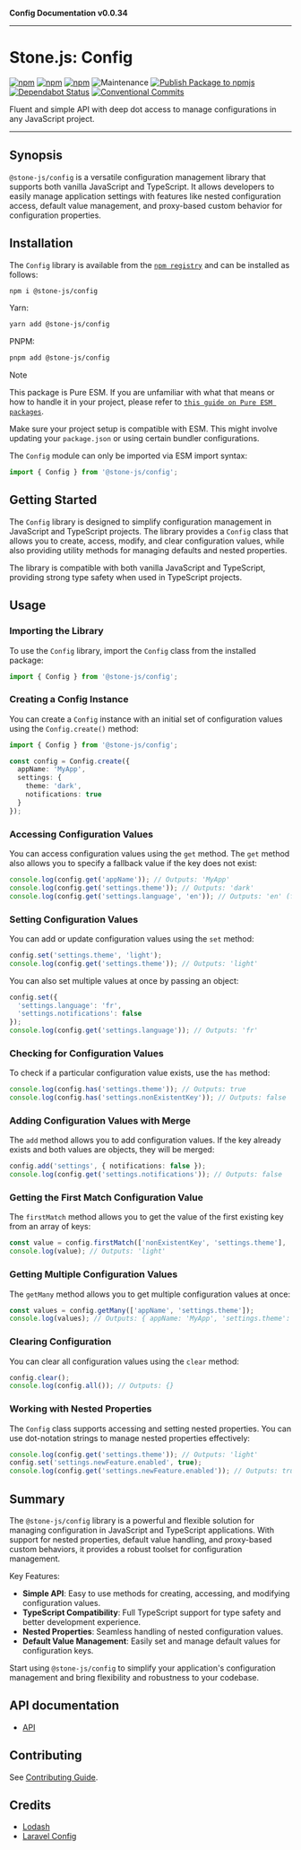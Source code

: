**Config Documentation v0.0.34**

***

# Stone.js: Config

[![npm](https://img.shields.io/npm/l/@stone-js/config)](https://opensource.org/licenses/Apache-2.0)
[![npm](https://img.shields.io/npm/v/@stone-js/config)](https://www.npmjs.com/package/@stone-js/config)
[![npm](https://img.shields.io/npm/dm/@stone-js/config)](https://www.npmjs.com/package/@stone-js/config)
![Maintenance](https://img.shields.io/maintenance/yes/2025)
[![Publish Package to npmjs](https://github.com/stonemjs/config/actions/workflows/release.yml/badge.svg)](https://github.com/stonemjs/config/actions/workflows/release.yml)
[![Dependabot Status](https://img.shields.io/badge/Dependabot-enabled-brightgreen.svg?logo=dependabot)](https://github.com/stonemjs/config/network/updates)
[![Conventional Commits](https://img.shields.io/badge/Conventional%20Commits-1.0.0-yellow.svg)](https://conventionalcommits.org)

Fluent and simple API with deep dot access to manage configurations in any JavaScript project.

---

## Synopsis

`@stone-js/config` is a versatile configuration management library that supports both vanilla JavaScript and TypeScript. It allows developers to easily manage application settings with features like nested configuration access, default value management, and proxy-based custom behavior for configuration properties.

## Installation

The `Config` library is available from the [`npm registry`](https://www.npmjs.com/) and can be installed as follows:

```bash
npm i @stone-js/config
```

Yarn:

```bash
yarn add @stone-js/config
```

PNPM:

```bash
pnpm add @stone-js/config
```

> [!NOTE]
> This package is Pure ESM. If you are unfamiliar with what that means or how to handle it in your project, 
> please refer to [`this guide on Pure ESM packages`](https://gist.github.com/sindresorhus/a39789f98801d908bbc7ff3ecc99d99c).

Make sure your project setup is compatible with ESM. This might involve updating your `package.json` or using certain bundler configurations.

The `Config` module can only be imported via ESM import syntax:

```typescript
import { Config } from '@stone-js/config';
```

## Getting Started

The `Config` library is designed to simplify configuration management in JavaScript and TypeScript projects. The library provides a `Config` class that allows you to create, access, modify, and clear configuration values, while also providing utility methods for managing defaults and nested properties.

The library is compatible with both vanilla JavaScript and TypeScript, providing strong type safety when used in TypeScript projects.

## Usage

### Importing the Library
To use the `Config` library, import the `Config` class from the installed package:

```typescript
import { Config } from '@stone-js/config';
```

### Creating a Config Instance
You can create a `Config` instance with an initial set of configuration values using the `Config.create()` method:

```typescript
import { Config } from '@stone-js/config';

const config = Config.create({
  appName: 'MyApp',
  settings: {
    theme: 'dark',
    notifications: true
  }
});
```

### Accessing Configuration Values
You can access configuration values using the `get` method. The `get` method also allows you to specify a fallback value if the key does not exist:

```typescript
console.log(config.get('appName')); // Outputs: 'MyApp'
console.log(config.get('settings.theme')); // Outputs: 'dark'
console.log(config.get('settings.language', 'en')); // Outputs: 'en' (fallback value)
```

### Setting Configuration Values
You can add or update configuration values using the `set` method:

```typescript
config.set('settings.theme', 'light');
console.log(config.get('settings.theme')); // Outputs: 'light'
```

You can also set multiple values at once by passing an object:

```typescript
config.set({
  'settings.language': 'fr',
  'settings.notifications': false
});
console.log(config.get('settings.language')); // Outputs: 'fr'
```

### Checking for Configuration Values
To check if a particular configuration value exists, use the `has` method:

```typescript
console.log(config.has('settings.theme')); // Outputs: true
console.log(config.has('settings.nonExistentKey')); // Outputs: false
```

### Adding Configuration Values with Merge
The `add` method allows you to add configuration values. If the key already exists and both values are objects, they will be merged:

```typescript
config.add('settings', { notifications: false });
console.log(config.get('settings.notifications')); // Outputs: false
```

### Getting the First Match Configuration Value
The `firstMatch` method allows you to get the value of the first existing key from an array of keys:

```typescript
const value = config.firstMatch(['nonExistentKey', 'settings.theme'], 'defaultTheme');
console.log(value); // Outputs: 'light'
```

### Getting Multiple Configuration Values
The `getMany` method allows you to get multiple configuration values at once:

```typescript
const values = config.getMany(['appName', 'settings.theme']);
console.log(values); // Outputs: { appName: 'MyApp', 'settings.theme': 'light' }
```

### Clearing Configuration
You can clear all configuration values using the `clear` method:

```typescript
config.clear();
console.log(config.all()); // Outputs: {}
```

### Working with Nested Properties
The `Config` class supports accessing and setting nested properties. You can use dot-notation strings to manage nested properties effectively:

```typescript
console.log(config.get('settings.theme')); // Outputs: 'light'
config.set('settings.newFeature.enabled', true);
console.log(config.get('settings.newFeature.enabled')); // Outputs: true
```

## Summary
The `@stone-js/config` library is a powerful and flexible solution for managing configuration in JavaScript and TypeScript applications. With support for nested properties, default value handling, and proxy-based custom behaviors, it provides a robust toolset for configuration management.

Key Features:
- **Simple API**: Easy to use methods for creating, accessing, and modifying configuration values.
- **TypeScript Compatibility**: Full TypeScript support for type safety and better development experience.
- **Nested Properties**: Seamless handling of nested configuration values.
- **Default Value Management**: Easily set and manage default values for configuration keys.

Start using `@stone-js/config` to simplify your application's configuration management and bring flexibility and robustness to your codebase.

## API documentation

- [API](https://github.com/stonemjs/config/blob/main/docs/modules.md)

## Contributing

See [Contributing Guide](https://github.com/stonemjs/config/blob/main/CONTRIBUTING.md).

## Credits
- [Lodash](https://github.com/lodash/lodash)
- [Laravel Config](https://github.com/laravel/framework/blob/10.x/src/Illuminate/Config/Repository.php)
